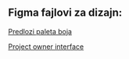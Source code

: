 <h2> Figma fajlovi za dizajn: </h2>

[Predlozi paleta boja](https://www.figma.com/file/FKZIgRIhuMLzSwO7DYFZvV/Untitled?type=design&node-id=0%3A1&mode=design&t=NwMNYyAZql3GS2w8-1)

[Project owner interface](https://www.figma.com/file/ViMe5gpa1fG9HoMB5bz9fh/Codedberries---final?type=design&node-id=0%3A1&mode=design&t=65IzaahQi1ixkiyH-1)

